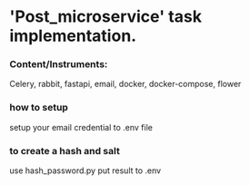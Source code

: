 # 'Post_microservice' task implementation.
### Content/Instruments:
Celery, rabbit, fastapi, email, docker, docker-compose, flower


### how to setup

setup your email credential  to .env file

### to create a hash and salt

use hash_password.py <your password>
put result to .env




